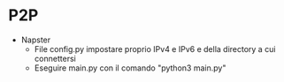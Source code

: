 # P2P 
* Napster
  - File config.py impostare proprio IPv4 e IPv6 e della directory a cui connettersi
  - Eseguire main.py con il comando "python3 main.py"
